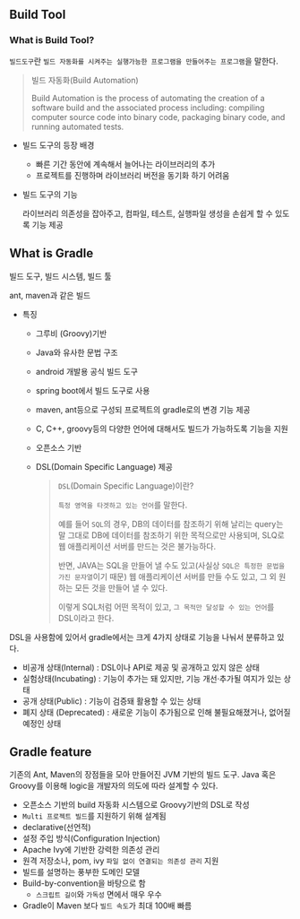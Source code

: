 ## Build Tool

### What is Build Tool?

`빌드도구`란 `빌드 자동화를 시켜주는 실행가능한 프로그램을 만들어주는 프로그램`을 말한다.

> 빌드 자동화(Build Automation)
>
> Build Automation is the process of automating the creation of a software build and the associated process including: compiling computer source code into binary code, packaging binary code, and running automated tests.

* 빌드 도구의 등장 배경
	* 빠른 기간 동안에 계속해서 늘어나는 라이브러리의 추가
	* 프로젝트를 진행하며 라이브러리 버전을 동기화 하기 어려움


* 빌드 도구의 기능

	라이브러리 의존성을 잡아주고, 컴파일, 테스트, 실행파일 생성을 손쉽게 할 수 있도록 기능 제공

## What is Gradle

빌드 도구, 빌드 시스템, 빌드 툴

ant, maven과 같은 빌드

* 특징

	* 그루비 (Groovy)기반
	* Java와 유사한 문법 구조
	* android 개발용 공식 빌드 도구
	* spring boot에서 빌드 도구로 사용
	* maven, ant등으로 구성되 프로젝트의 gradle로의 변경 기능 제공
	* C, C++, groovy등의 다양한 언어에 대해서도 빌드가 가능하도록 기능을 지원
	* 오픈소스 기반
	* DSL(Domain Specific Language) 제공

		>  `DSL`(Domain Specific Language)이란?
		>
		> `특정 영역을 타겟하고 있는 언어`를 말한다.
		>
		> 예를 들어 `SQL`의 경우, DB의 데이터를 참조하기 위해 날리는 query는 말 그대로 DB에 데이터를 참조하기 위한 목적으로만 사용되며, SLQ로 웹 애플리케이션 서버를 만드는 것은 불가능하다.
		>
		> 반면, JAVA는 SQL을 만들어 낼 수도 있고(사실상 `SQL은 특정한 문법을 가진 문자열`이기 때문) 웹 애플리케이션 서버를 만들 수도 있고, 그 외 원하는 모든 것을 만들어 낼 수 있다.
		>
		> 이렇게 SQL처럼 어떤 목적이 있고, `그 목적만 달성할 수 있는 언어`를 DSL이라고 한다.

DSL을 사용함에 있어서 gradle에서는 크게 4가지 상태로 기능을 나눠서 분류하고 있다.

- 비공개 상태(Internal) : DSL이나 API로 제공 및 공개하고 있지 않은 상태
- 실험상태(Incubating) : 기능이 추가는 돼 있지만, 기능 개선·추가될 여지가 있는 상태
- 공개 상태(Public) : 기능이 검증돼 활용할 수 있는 상태
- 폐지 상태 (Deprecated) : 새로운 기능이 추가됨으로 인해 불필요해졌거나, 없어질 예정인 상태

## Gradle feature

기존의 Ant, Maven의 장점들을 모아 만들어진 JVM 기반의 빌드 도구. Java 혹은 Groovy를 이용해 logic을 개발자의 의도에 따라 설계할 수 있다.

* 오픈소스 기반의 build 자동화 시스템으로 Groovy기반의 DSL로 작성
* `Multi 프로젝트 빌드`를 지원하기 위해 설계됨
* declarative(선언적)
* 설정 주입 방식(Configuration Injection)
* Apache Ivy에 기반한 강력한 의존성 관리
* 원격 저장소나, pom, ivy `파일 없이 연결되는 의존성 관리` 지원
* 빌드를 설명하는 풍부한 도메인 모델
* Build-by-convention을 바탕으로 함
	* `스크립트 길이`와 `가독성` 면에서 매우 우수
* Gradle이 Maven 보다 `빌드 속도`가 최대 100배 빠름









